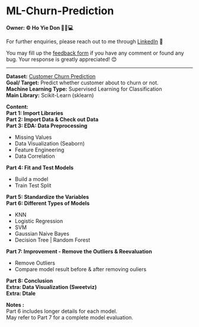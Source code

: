 # ML-Churn-Prediction

**Owner: ©️ Ho Yie Don 👩‍✈️💻**

For further enquiries, please reach out to me through [LinkedIn](https://www.linkedin.com/in/yiedonho/) 📩

You may fill up the [feedback form](https://forms.gle/4gnRvjkjaiw7KG1d9) if you have any comment or found any bug. Your response is greatly appreciated! 😊

---

**Dataset:** [Customer Churn Prediction](https://inclass.kaggle.com/c/customer-churn-prediction/data)\
**Goal/ Target:** Predict whether customer about to churn or not.\
**Machine Learning Type:** Supervised Learning for Classification\
**Main Library:** Scikit-Learn (sklearn)

**Content:**\
**Part 1: Import Libraries**\
**Part 2: Import Data & Check out Data**\
**Part 3: EDA: Data Preprocessing**
  * Missing Values
  * Data Visualization (Seaborn)
  * Feature Engineering
  * Data Correlation

**Part 4: Fit and Test Models**
  * Build a model
  * Train Test Split

**Part 5: Standardize the Variables**\
**Part 6: Different Types of Models**
  * KNN
  * Logistic Regression
  * SVM
  * Gaussian Naive Bayes
  * Decision Tree | Random Forest

**Part 7: Improvement - Remove the Outliers & Reevaluation**
  * Remove Outliers
  * Compare model result before & after removing ouliers

**Part 8: Conclusion**\
**Extra: Data Visualization (Sweetviz)**\
**Extra: Dtale**

**Notes :**\
Part 6 includes longer details for each model.\
May refer to Part 7 for a complete model evaluation.


